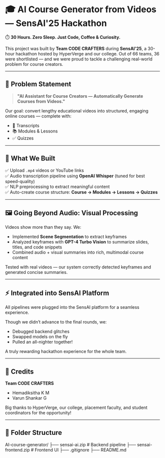 # 🎓 AI Course Generator from Videos — SensAI'25 Hackathon

⏱️ **30 Hours. Zero Sleep. Just Code, Coffee & Curiosity.**

This project was built by **Team CODE CRAFTERS** during **SensAI'25**, a 30-hour hackathon hosted by HyperVerge and our college. Out of 66 teams, 36 were shortlisted — and we were proud to tackle a challenging real-world problem for course creators.

---

## 🧩 **Problem Statement**

> **"AI Assistant for Course Creators — Automatically Generate Courses from Videos."**

Our goal: convert lengthy educational videos into structured, engaging online courses — complete with:
- 📜 Transcripts
- 📚 Modules & Lessons
- ✅ Quizzes

---

## 🚀 **What We Built**

✅ Upload `.mp4` videos or YouTube links  
✅ Audio transcription pipeline using **OpenAI Whisper** (tuned for best speed-quality)  
✅ NLP preprocessing to extract meaningful content  
✅ Auto-create course structure: **Course → Modules → Lessons → Quizzes**

---

## 🖼️ **Going Beyond Audio: Visual Processing**

Videos show more than they say. We:
- Implemented **Scene Segmentation** to extract keyframes  
- Analyzed keyframes with **GPT-4 Turbo Vision** to summarize slides, titles, and code snippets  
- Combined audio + visual summaries into rich, multimodal course content

Tested with real videos — our system correctly detected keyframes and generated concise summaries.

---

## ⚡ **Integrated into SensAI Platform**

All pipelines were plugged into the SensAI platform for a seamless experience.

Though we didn’t advance to the final rounds, we:
- Debugged backend glitches
- Swapped models on the fly
- Pulled an all-nighter together!

A truly rewarding hackathon experience for the whole team.

---

## 🙌 **Credits**

**Team CODE CRAFTERS**  
- Hemadiksitha K M  
- Varun Shankar G

Big thanks to HyperVerge, our college, placement faculty, and student coordinators for the opportunity!

---

## 📁 **Folder Structure**

AI-course-generator/
├── sensai-ai.zip # Backend pipeline
├── sensai-frontend.zip # Frontend UI
├── .gitignore
├── README.md